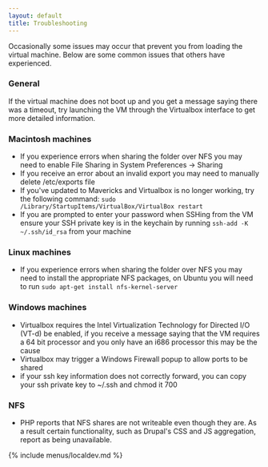 ```yaml
---
layout: default
title: Troubleshooting
---
```


Occasionally some issues may occur that prevent you from loading the
virtual machine. Below are some common issues that others have
experienced.

### General

If the virtual machine does not boot up and you get a message saying
there was a timeout, try launching the VM through the Virtualbox
interface to get more detailed information.

### Macintosh machines

-   If you experience errors when sharing the folder over NFS you may
    need to enable File Sharing in System Preferences -&gt; Sharing
-   If you receive an error about an invalid export you may need to
    manually delete /etc/exports file
-   If you've updated to Mavericks and Virtualbox is no longer working,
    try the following command:
    `sudo /Library/StartupItems/VirtualBox/VirtualBox restart`
-   If you are prompted to enter your password when SSHing from the VM
    ensure your SSH private key is in the keychain by running
    `ssh-add -K ~/.ssh/id_rsa` from your machine

### Linux machines

-   If you experience errors when sharing the folder over NFS you may
    need to install the appropriate NFS packages, on Ubuntu you will
    need to run `sudo apt-get install nfs-kernel-server`

### Windows machines

-   Virtualbox requires the Intel Virtualization Technology for Directed
    I/O (VT-d) be enabled, if you receive a message saying that the VM
    requires a 64 bit processor and you only have an i686 processor this
    may be the cause
-   Virtualbox may trigger a Windows Firewall popup to allow ports to be
    shared
-   if your ssh key information does not correctly forward, you can copy
    your ssh private key to \~/.ssh and chmod it 700

### NFS

-   PHP reports that NFS shares are not writeable even though they are.
    As a result certain functionality, such as Drupal's CSS and JS
    aggregation, report as being unavailable.

{% include menus/localdev.md %}
